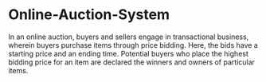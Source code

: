 # Online-Auction-System
In an online auction, buyers and sellers engage in transactional business, wherein buyers purchase items through price bidding. Here, the bids have a starting price and an ending time. Potential buyers who place the highest bidding price for an item are declared the winners and owners of particular items.
